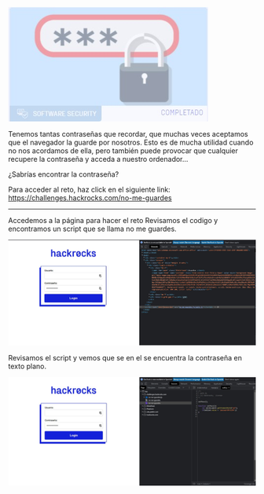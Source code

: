 ![Image text](https://github.com/b14nc0/CTF/blob/main/hackr0cks/images/savePassword/SavePassword.jpg)

Tenemos tantas contraseñas que recordar, que muchas veces aceptamos que el navegador la guarde por nosotros. Esto es de mucha utilidad cuando no nos acordamos de ella, pero también puede provocar que cualquier recupere la contraseña y acceda a nuestro ordenador...

¿Sabrías encontrar la contraseña?

Para acceder al reto, haz click en el siguiente link: https://challenges.hackrocks.com/no-me-guardes


*** 
Accedemos a la página para hacer el reto
Revisamos el codigo y encontramos un script que se llama no me guardes.

![](https://github.com/b14nc0/CTF/blob/main/hackr0cks/images/savePassword/SavePassword1.jpg)

Revisamos el script y vemos que se en el se encuentra la contraseña en texto plano.

![](https://github.com/b14nc0/CTF/blob/main/hackr0cks/images/savePassword/SavePassword2.jpg)
